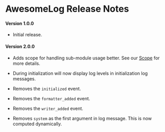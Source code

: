# AwesomeLog Release Notes

#### **Version 1.0.0**

 - Initial release.

#### **Version 2.0.0**

 - Adds scope for handling sub-module usage better. See our [Scope](./docs/Scope.md) for more details.

 - During initialization will now display log levels in initialization log messages.

 - Removes the `initialized` event.

 - Removes the `formatter_added` event.

 - Removes the `writer_added` event.

 - Removes `system` as the first argument in log message. This is now computed dynamically.
